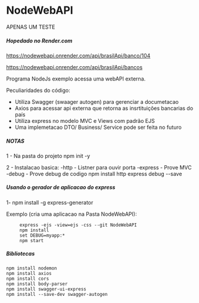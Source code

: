 # NodeWebAPI
APENAS UM TESTE

##### Hopedado no Render.com
https://nodewebapi.onrender.com/api/brasilApi/banco/104

https://nodewebapi.onrender.com/api/brasilApi/bancos

Programa NodeJs exemplo acessa uma webAPI externa.

Peculiaridades do código:

- Utiliza Swagger (swaager autogen) para gerenciar a documetacao
- Axios para acessar api externa que retorna as insrtituições bancarias do país
- Utiliza express no modelo MVC e Views com padrão EJS
- Uma implemetacao DTO/ Business/ Service pode ser feita no futuro


##### NOTAS

1 - Na pasta do projeto
	npm init -y

2 - Instalacao basica:
    -http    - Listner para ouvir porta
    -express - Prove MVC
    -debug   - Prove debug de codigo
	npm install http express debug --save


##### Usando o gerador de aplicacao do express

1- npm install -g express-generator

Exemplo (cria uma aplicacao na Pasta NodeWebAPI):

```
     express -ejs -view=ejs -css --git NodeWebAPI
     npm install
     set DEBUG=myapp:* 
     npm start
```

##### Bibliotecas
```
npm install nodemon
npm install axios
npm install cors
npm install body-parser
npm install swagger-ui-express
npm install --save-dev swagger-autogen
```


